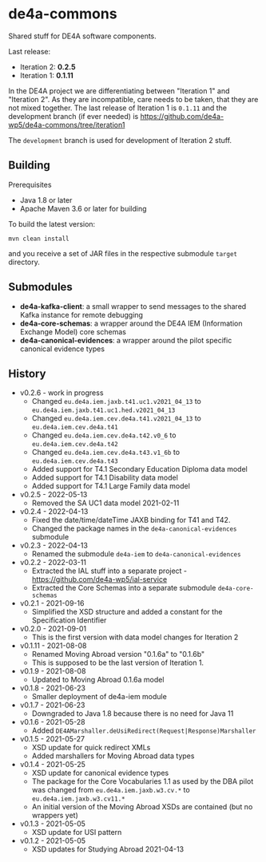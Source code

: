 # de4a-commons

Shared stuff for DE4A software components.

Last release: 
* Iteration 2: **0.2.5**
* Iteration 1: **0.1.11**

In the DE4A project we are differentiating between "Iteration 1" and "Iteration 2". As they are incompatible, care needs to be taken, that they are not mixed together.
The last release of Iteration 1 is `0.1.11` and the development branch (if ever needed) is https://github.com/de4a-wp5/de4a-commons/tree/iteration1

The `development` branch is used for development of Iteration 2 stuff.

## Building

Prerequisites
* Java 1.8 or later
* Apache Maven 3.6 or later for building

To build the latest version:

```shell
mvn clean install
```

and you receive a set of JAR files in the respective submodule `target` directory.

## Submodules

* **de4a-kafka-client**: a small wrapper to send messages to the shared Kafka instance for remote debugging
* **de4a-core-schemas**: a wrapper around the DE4A IEM (Information Exchange Model) core schemas
* **de4a-canonical-evidences**: a wrapper around the pilot specific canonical evidence types

## History

* v0.2.6 - work in progress
    * Changed `eu.de4a.iem.jaxb.t41.uc1.v2021_04_13` to `eu.de4a.iem.jaxb.t41.uc1.hed.v2021_04_13`
    * Changed `eu.de4a.iem.cev.de4a.t41.v2021_04_13` to `eu.de4a.iem.cev.de4a.t41`
    * Changed `eu.de4a.iem.cev.de4a.t42.v0_6` to `eu.de4a.iem.cev.de4a.t42`
    * Changed `eu.de4a.iem.cev.de4a.t43.v1_6b` to `eu.de4a.iem.cev.de4a.t43`
    * Added support for T4.1 Secondary Education Diploma data model
    * Added support for T4.1 Disability data model
    * Added support for T4.1 Large Family data model
* v0.2.5 - 2022-05-13
    * Removed the SA UC1 data model 2021-02-11
* v0.2.4 - 2022-04-13
    * Fixed the date/time/dateTime JAXB binding for T41 and T42.
    * Changed the package names in the `de4a-canonical-evidences` submodule
* v0.2.3 - 2022-04-13
    * Renamed the submodule `de4a-iem` to `de4a-canonical-evidences`
* v0.2.2 - 2022-03-11
    * Extracted the IAL stuff into a separate project - https://github.com/de4a-wp5/ial-service
    * Extracted the Core Schemas into a separate submodule `de4a-core-schemas`
* v0.2.1 - 2021-09-16
    * Simplified the XSD structure and added a constant for the Specification Identifier
* v0.2.0 - 2021-09-01
    * This is the first version with data model changes for Iteration 2
* v0.1.11 - 2021-08-08
    * Renamed Moving Abroad version "0.1.6a" to "0.1.6b"
    * This is supposed to be the last version of Iteration 1.
* v0.1.9 - 2021-08-08
    * Updated to Moving Abroad 0.1.6a model
* v0.1.8 - 2021-06-23
    * Smaller deployment of de4a-iem module
* v0.1.7 - 2021-06-23
    * Downgraded to Java 1.8 because there is no need for Java 11
* v0.1.6 - 2021-05-28
    * Added `DE4AMarshaller.deUsiRedirect(Request|Response)Marshaller`
* v0.1.5 - 2021-05-27
    * XSD update for quick redirect XMLs
    * Added marshallers for Moving Abroad data types
* v0.1.4 - 2021-05-25
    * XSD update for canonical evidence types
    * The package for the Core Vocabularies 1.1 as used by the DBA pilot was changed from `eu.de4a.iem.jaxb.w3.cv.*` to `eu.de4a.iem.jaxb.w3.cv11.*`
    * An initial version of the Moving Abroad XSDs are contained (but no wrappers yet)
* v0.1.3 - 2021-05-05
    * XSD update for USI pattern
* v0.1.2 - 2021-05-05
    * XSD updates for Studying Abroad 2021-04-13
